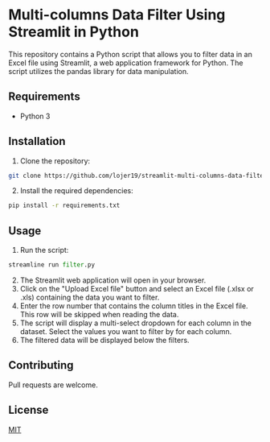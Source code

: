 # Multi-columns Data Filter Using Streamlit in Python
 This repository contains a Python script that allows you to filter data in an Excel file using Streamlit, a web application framework for Python. The script utilizes the pandas library for data manipulation.

## Requirements
* Python 3

## Installation

1. Clone the repository:

```bash
git clone https://github.com/lojer19/streamlit-multi-columns-data-filter-demo.git
```

2. Install the required dependencies:

```bash
pip install -r requirements.txt
```

## Usage
1. Run the script:
```python
streamline run filter.py
```
2. The Streamlit web application will open in your browser.
3. Click on the "Upload Excel file" button and select an Excel file (.xlsx or .xls) containing the data you want to filter.
4. Enter the row number that contains the column titles in the Excel file. This row will be skipped when reading the data.
5. The script will display a multi-select dropdown for each column in the dataset. Select the values you want to filter by for each column.
6. The filtered data will be displayed below the filters.

## Contributing

Pull requests are welcome.


## License
[MIT](https://choosealicense.com/licenses/mit/)
